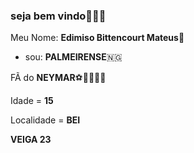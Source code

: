 ###  **seja bem vindo💢🇳🇬**

Meu Nome: **Edimiso Bittencourt Mateus**🥇

- sou: **PALMEIRENSE**🇳🇬

FÃ do **NEYMAR**⚽🧙🐐😜🤴

Idade = **15**

Localidade = **BEI**


**VEIGA 23**













